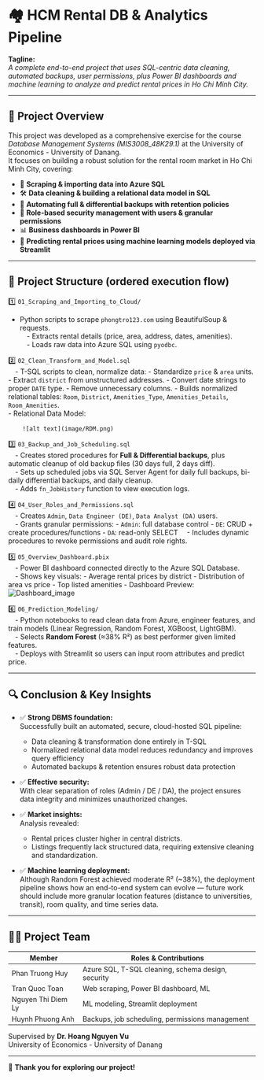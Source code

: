 # 🏘️ HCM Rental DB & Analytics Pipeline

**Tagline:**  
*A complete end-to-end project that uses SQL-centric data cleaning, automated backups, user permissions, plus Power BI dashboards and machine learning to analyze and predict rental prices in Ho Chi Minh City.*

---

## 📌 Project Overview

This project was developed as a comprehensive exercise for the course *Database Management Systems (MIS3008_48K29.1)* at the University of Economics - University of Danang.  
It focuses on building a robust solution for the rental room market in Ho Chi Minh City, covering:

- 🐍 **Scraping & importing data into Azure SQL**
- 🛠 **Data cleaning & building a relational data model in SQL**
- 💾 **Automating full & differential backups with retention policies**
- 🔐 **Role-based security management with users & granular permissions**
- 📊 **Business dashboards in Power BI**
- 🤖 **Predicting rental prices using machine learning models deployed via Streamlit**

---

## 📂 Project Structure (ordered execution flow)

1️⃣ `01_Scraping_and_Importing_to_Cloud/`  
- Python scripts to scrape `phongtro123.com` using BeautifulSoup & requests.  
 - Extracts rental details (price, area, address, dates, amenities).  
 - Loads raw data into Azure SQL using `pyodbc`.

2️⃣ `02_Clean_Transform_and_Model.sql`  
 - T-SQL scripts to clean, normalize data:
    - Standardize `price` & `area` units.
    - Extract `district` from unstructured addresses.
    - Convert date strings to proper `DATE` type.
    - Remove unnecessary columns.
    - Builds normalized relational tables: `Room`, `District`, `Amenities_Type`, `Amenities_Details`, `Room_Amenities`.  
    - Relational Data Model:
       
        ![alt text](image/RDM.png)

3️⃣ `03_Backup_and_Job_Scheduling.sql`  
 - Creates stored procedures for **Full & Differential backups**, plus automatic cleanup of old backup files (30 days full, 2 days diff).  
 - Sets up scheduled jobs via SQL Server Agent for daily full backups, bi-daily differential backups, and daily cleanup.  
 - Adds `fn_JobHistory` function to view execution logs.

4️⃣ `04_User_Roles_and_Permissions.sql`  
 - Creates `Admin`, `Data Engineer (DE)`, `Data Analyst (DA)` users.  
 - Grants granular permissions:
    - `Admin`: full database control
    - `DE`: CRUD + create procedures/functions
    - `DA`: read-only SELECT
 - Includes dynamic procedures to revoke permissions and audit role rights.

5️⃣ `05_Overview_Dashboard.pbix`  
 - Power BI dashboard connected directly to the Azure SQL Database.  
 - Shows key visuals:
    - Average rental prices by district
    - Distribution of area vs price
    - Top listed amenities
    - Dashboard Preview: 
    ![Dashboard_image](https://github.com/user-attachments/assets/fb5cef2a-1200-4994-92a3-265008956c98)

6️⃣ `06_Prediction_Modeling/`  
 - Python notebooks to read clean data from Azure, engineer features, and train models (Linear Regression, Random Forest, XGBoost, LightGBM).  
 - Selects **Random Forest** (≈38% R²) as best performer given limited features.  
 - Deploys with Streamlit so users can input room attributes and predict price.

---

## 🔍 Conclusion & Key Insights

- ✅ **Strong DBMS foundation:**  
  Successfully built an automated, secure, cloud-hosted SQL pipeline:
    - Data cleaning & transformation done entirely in T-SQL
    - Normalized relational data model reduces redundancy and improves query efficiency
    - Automated backups & retention ensures robust data protection

- ✅ **Effective security:**  
  With clear separation of roles (Admin / DE / DA), the project ensures data integrity and minimizes unauthorized changes.

- ✅ **Market insights:**  
  Analysis revealed:
    - Rental prices cluster higher in central districts.
    - Listings frequently lack structured data, requiring extensive cleaning and standardization.

- ✅ **Machine learning deployment:**  
  Although Random Forest achieved moderate R² (~38%), the deployment pipeline shows how an end-to-end system can evolve — future work should include more granular location features (distance to universities, transit), room quality, and time series data.

---

## 👨‍🎓 Project Team

| Member                 | Roles & Contributions                  |
|-------------------------|--------------------------------------|
| Phan Truong Huy         | Azure SQL, T-SQL cleaning, schema design, security |
| Tran Quoc Toan          | Web scraping, Power BI dashboard, ML |
| Nguyen Thi Diem Ly      | ML modeling, Streamlit deployment |
| Huynh Phuong Anh        | Backups, job scheduling, permissions management |

Supervised by **Dr. Hoang Nguyen Vu**  
University of Economics - University of Danang

---

🎉 **Thank you for exploring our project!**
